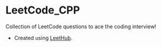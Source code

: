 # LeetCode_CPP
Collection of LeetCode questions to ace the coding interview! 


- Created using [LeetHub](https://github.com/QasimWani/LeetHub).
